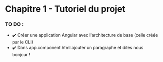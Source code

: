 # Chapitre 1 - Tutoriel du projet

[logo]: https://s3.eu-central-1.amazonaws.com/angularemailsimages/angular.png "Angular5.fr"

### TO DO :

- ✔️ Créer une application Angular avec l'architecture de base (celle créée par le CLI)
- ✔️ Dans app.component.html ajouter un paragraphe et dites nous bonjour !
